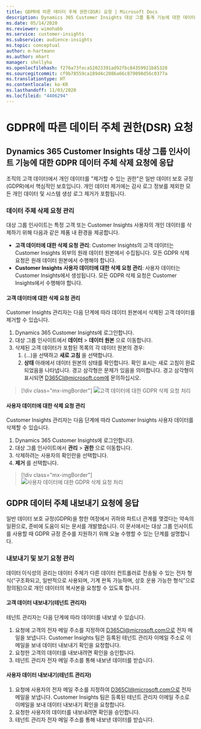 ```yaml
---
title: GDPR에 따른 데이터 주체 권한(DSR) 요청 | Microsoft Docs
description: Dynamics 365 Customer Insights 대상 그룹 통계 기능에 대한 데이터 주체 요청에 응답합니다.
ms.date: 05/14/2020
ms.reviewer: wimohabb
ms.service: customer-insights
ms.subservice: audience-insights
ms.topic: conceptual
author: m-hartmann
ms.author: mhart
manager: shellyha
ms.openlocfilehash: f276a73feca52023391ad92fbc84359921b85328
ms.sourcegitcommit: cf9b78559ca189d4c2086a66c879098d56c0377a
ms.translationtype: HT
ms.contentlocale: ko-KR
ms.lasthandoff: 11/03/2020
ms.locfileid: "4406294"
---
```

# <a name="data-subject-rights-dsr-requests-under-gdpr"></a>GDPR에 따른 데이터 주체 권한(DSR) 요청

## <a name="responding-to-gdpr-data-subject-delete-requests-for-dynamics-365-customer-insights-audience-insights-capability"></a>Dynamics 365 Customer Insights 대상 그룹 인사이트 기능에 대한 GDPR 데이터 주체 삭제 요청에 응답

조직의 고객 데이터에서 개인 데이터를 "제거할 수 있는 권한"은 일반 데이터 보호 규정(GDPR)에서 핵심적인 보호입니다. 개인 데이터 제거에는 감사 로그 정보를 제외한 모든 개인 데이터 및 시스템 생성 로그 제거가 포함됩니다.

### <a name="manage-data-subject-delete-requests"></a>데이터 주체 삭제 요청 관리

대상 그룹 인사이트는 특정 고객 또는 Customer Insights 사용자의 개인 데이터를 삭제하기 위해 다음과 같은 제품 내 환경을 제공합니다.

- **고객 데이터에 대한 삭제 요청 관리**: Customer Insights의 고객 데이터는 Customer Insights 외부의 원래 데이터 원본에서 수집됩니다. 모든 GDPR 삭제 요청은 원래 데이터 원본에서 수행해야 합니다.
- **Customer Insights 사용자 데이터에 대한 삭제 요청 관리**: 사용자 데이터는 Customer Insights에서 생성됩니다. 모든 GDPR 삭제 요청은 Customer Insights에서 수행해야 합니다.

#### <a name="manage-delete-requests-for-customer-data"></a>고객 데이터에 대한 삭제 요청 관리

Customer Insights 관리자는 다음 단계에 따라 데이터 원본에서 삭제된 고객 데이터를 제거할 수 있습니다.

1. Dynamics 365 Customer Insights에 로그인합니다.
2. 대상 그룹 인사이트에서 **데이터** > **데이터 원본** 으로 이동합니다.
3. 삭제된 고객 데이터가 포함된 목록의 각 데이터 원본의 경우:
   1. (...)을 선택하고 **새로 고침** 을 선택합니다.
   2. **상태** 아래에서 데이터 원본의 상태를 확인합니다. 확인 표시는 새로 고침이 완료되었음을 나타냅니다. 경고 삼각형은 문제가 있음을 의미합니다. 경고 삼각형이 표시되면 D365CI@microsoft.com에 문의하십시오.

> [!div class="mx-imgBorder"]
> ![고객 데이터에 대한 GDPR 삭제 요청 처리](media/gdpr-data-sources.png "고객 데이터에 대한 GDPR 삭제 요청 처리")

#### <a name="manage-delete-requests-for-user-data"></a>사용자 데이터에 대한 삭제 요청 관리

Customer Insights 관리자는 다음 단계에 따라 Customer Insights 사용자 데이터를 삭제할 수 있습니다.

1. Dynamics 365 Customer Insights에 로그인합니다.
2. 대상 그룹 인사이트에서 **관리** > **권한** 으로 이동합니다.
3. 삭제하려는 사용자의 확인란을 선택합니다.
4. **제거** 를 선택합니다.

> [!div class="mx-imgBorder"]
> ![사용자 데이터에 대한 GDPR 삭제 요청 처리](media/gdpr-permissions.png "사용자 데이터에 대한 GDPR 삭제 요청 처리")

## <a name="responding-to-gdpr-data-subject-export-requests"></a>GDPR 데이터 주체 내보내기 요청에 응답

일반 데이터 보호 규정(GDPR)을 향한 여정에서 귀하와 파트너 관계를 맺겠다는 약속의 일환으로, 준비에 도움이 되는 문서를 개발했습니다. 이 문서에서는 대상 그룹 인사이트를 사용할 때 GDPR 규정 준수를 지원하기 위해 오늘 수행할 수 있는 단계를 설명합니다.

### <a name="manage-export-and-view-requests"></a>내보내기 및 보기 요청 관리

데이터 이식성의 권리는 데이터 주체가 다른 데이터 컨트롤러로 전송될 수 있는 전자 형식(“구조화되고, 일반적으로 사용되며, 기계 판독 가능하며, 상호 운용 가능한 형식”으로 정의됨)으로 개인 데이터의 복사본을 요청할 수 있도록 합니다.

#### <a name="export-customer-data-tenant-admin"></a>고객 데이터 내보내기(테넌트 관리자)

테넌트 관리자는 다음 단계에 따라 데이터를 내보낼 수 있습니다.

1. 요청에 고객의 전자 메일 주소를 지정하여 D365CI@microsoft.com으로 전자 메일을 보냅니다. Customer Insights 팀은 등록된 테넌트 관리자 이메일 주소로 이메일을 보내 데이터 내보내기 확인을 요청합니다.
2. 요청한 고객의 데이터를 내보내려면 확인을 승인합니다.
3. 테넌트 관리자 전자 메일 주소를 통해 내보낸 데이터를 받습니다.

#### <a name="export-user-data-tenant-admin"></a>사용자 데이터 내보내기(테넌트 관리자)

1. 요청에 사용자의 전자 메일 주소를 지정하여 D365CI@microsoft.com으로 전자 메일을 보냅니다. Customer Insights 팀은 등록된 테넌트 관리자 이메일 주소로 이메일을 보내 데이터 내보내기 확인을 요청합니다.
2. 요청한 사용자의 데이터를 내보내려면 확인을 승인합니다.
3. 테넌트 관리자 전자 메일 주소를 통해 내보낸 데이터를 받습니다.
